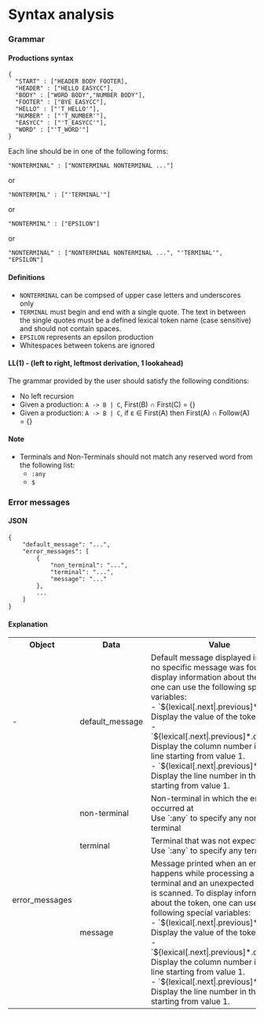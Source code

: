# Syntax analysis

### Grammar

#### Productions syntax

```
{
  "START" : ["HEADER BODY FOOTER],
  "HEADER" : ["HELLO EASYCC"],
  "BODY" : ["WORD BODY","NUMBER BODY"],
  "FOOTER" : ["BYE EASYCC"],
  "HELLO" : ["'T_HELLO'"],
  "NUMBER" : ["'T_NUMBER'"],
  "EASYCC" : ["'T_EASYCC'"],
  "WORD" : ["'T_WORD'"]
}
```

Each line should be in one of the following forms:

```
"NONTERMINAL" : ["NONTERMINAL NONTERMINAL ..."]
```
or 
```
"NONTERMINL" : ["'TERMINAL'"]
```
or
```
"NONTERMINL" : ["EPSILON"]
```
or 
```
"NONTERMINAL" : ["NONTERMINAL NONTERMINAL ...", "'TERMINAL'", "EPSILON"]
```

#### Definitions
* `NONTERMINAL` can be compsed of upper case letters and underscores only
* `TERMINAL` must begin and end with a single quote. The text in between the single quotes must be a defined lexical token name (case sensitive) and should not contain spaces.
* `EPSILON` represents an epsilon production
* Whitespaces between tokens are ignored

#### LL(1) - (left to right, leftmost derivation, 1 lookahead)
The grammar provided by the user should satisfy the following conditions:
* No left recursion
* Given a production: `A -> B | C`, First(B) ∩ First(C) = {}
* Given a production: `A -> B | C`, if ε ∈ First(A) then First(A) ∩ Follow(A) = {} 

#### Note
* Terminals and Non-Terminals should not match any reserved word from the following list:
  * `:any`
  * `$`

### Error messages

#### JSON

```
{
    "default_message": "...",
    "error_messages": [
        {
            "non_terminal": "...",
            "terminal": "...",
            "message": "..."
        },
        ...
    ]
}
```

#### Explanation

<table>
  <tr>
    <th>Object</th>
    <th>Data</th>
    <th>Value</th>
  </tr>
  <tr>
    <td>-</td>
    <td>default_message</td>
    <td>
    Default message displayed in case no specific message was found. To display information about the token, one can use the following special variables:<br/>
    - `${lexical[.next|.previous]*.value}`: Display the value of the token object.<br/>
    - `${lexical[.next|.previous]*.column}`: Display the column number in the line starting from value 1.<br/>
    - `${lexical[.next|.previous]*.line}`: Display the line number in the text starting from value 1.<br/>
    </td>
  </tr>
 <tr>
    <td rowspan="3">error_messages</td>
    <td>non-terminal</td>
    <td>
      Non-terminal in which the error occurred at<br/>
      Use `:any` to specify any non-terminal
    </td>
  </tr>
 <tr>
    <td>terminal</td>
    <td>
      Terminal that was not expected<br/>
      Use `:any` to specify any terminal
    </td>
  </tr>
 <tr>
    <td>message</td>
    <td>
      Message printed when an error happens while processing a non-terminal and an unexpected terminal is scanned. To display information about the token, one can use the following special variables:<br/>
    - `${lexical[.next|.previous]*.value}`: Display the value of the token object.<br/>
    - `${lexical[.next|.previous]*.column}`: Display the column number in the line starting from value 1.<br/>
    - `${lexical[.next|.previous]*.line}`: Display the line number in the text starting from value 1.<br/> 
    </td>
  </tr>
</table>
